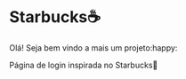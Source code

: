 # Starbucks:coffee:

Olá! Seja bem vindo a mais um projeto:happy:

Página de login inspirada no Starbucks🧋
